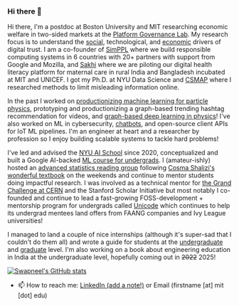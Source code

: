 ### Hi there 👋

<!--
**SwapneelM/swapneelm** is a ✨ _special_ ✨ repository because its `README.md` (this file) appears on your GitHub profile.

Here are some ideas to get you started:

- 👯 I’m looking to collaborate on ...
- 🤔 I’m looking for help with ...
- 💬 Ask me about ...

- 😄 Pronouns: ...
- ⚡ Fun fact: ...
-->

Hi there, I'm a postdoc at Boston University and MIT researching economic welfare in two-sided markets at the [Platform Governance Lab](https://truthmarket.com/people). My research focus is to understand the [social](https://mehtaver.se/projects/online_safety), technological, and [economic](https://mehtaver.se/projects/digital_platforms) drivers of digital trust. I am a co-founder of [SimPPL](https://simppl.org) where we build responsible computing systems in 6 countries with 20+ partners with support from Google and Mozilla, and [Sakhi](https://sakhi-health.com) where we are piloting our digital health literacy platform for maternal care in rural India and Bangladesh incubated at MIT and UNICEF. I got my Ph.D. at NYU Data Science and [CSMAP](https://csmapnyu.org) where I researched methods to limit misleading information online.  

In the past I worked on [productionizing machine learning for particle physics](https://github.com/SwapneelM/DeepJetCore/wiki), prototyping and productionizing a graph-based trending hashtag recommendation for videos, and [graph-based deep learning in physics](https://github.com/SwapneelM/TrackingNtuples)! I've also worked on ML in cybersecurity, [chatbots](https://github.com/SwapneelM/Protobot), and open-source client APIs for IoT ML pipelines. I'm an engineer at heart and a researcher by profession so I enjoy building scalable systems to tackle hard problems!

I've led and advised the [NYU AI School](https://nyu-mll.github.io/nyu-ai-school-2024/) since 2020, conceptualized and built a Google AI-backed [ML course for undergrads](https://djunicode.github.io/umlsc-2021/). I (amateur-ishly) hosted an [advanced statistics reading group](https://www.youtube.com/playlist?list=PLob0yCmJjJ3XT9DfcQ63ly79ICmgGU5bt) following [Cosma Shalizi's wonderful textbook](https://drive.google.com/file/d/1ZH9hr7UEN-kmQWXndQkPQEtlP0tUHb1a/view?usp=sharing) on the weekends and continue to mentor students doing impactful research. I was involved as a technical mentor for [the Grand Challenge at CERN](https://www.youtube.com/watch?v=sEJVrD2ALLM) and the Stanford Scholar Initiative but most notably I co-founded and continue to lead a fast-growing FOSS-development + mentorship program for undergrads called [Unicode](https://djunicode.in/) which continues to help its undergrad mentees land offers from FAANG companies and Ivy League universities!

I managed to land a couple of nice internships (although it's super-sad that I couldn't do them all) and wrote a guide for students at the [undergraduate](https://medium.com/@swapneel_mehta/the-cern-openlab-internship-experience-questionnaire-included-67d995893bea) and [graduate](https://swapneelm.github.io/interview-advice-for-research-internships-in-data-science) level. I'm also working on a book about engineering education in India at the undergraduate level, hopefully coming out in ~~2022~~ 2025!

[![Swapneel's GitHub stats](https://github-readme-stats.vercel.app/api?username=swapneelm)](https://github.com/anuraghazra/github-readme-stats)

- 📫 How to reach me: [LinkedIn (add a note!)](https://www.linkedin.com/in/swapneelm/) or Email (firstname [at] mit [dot] edu)
